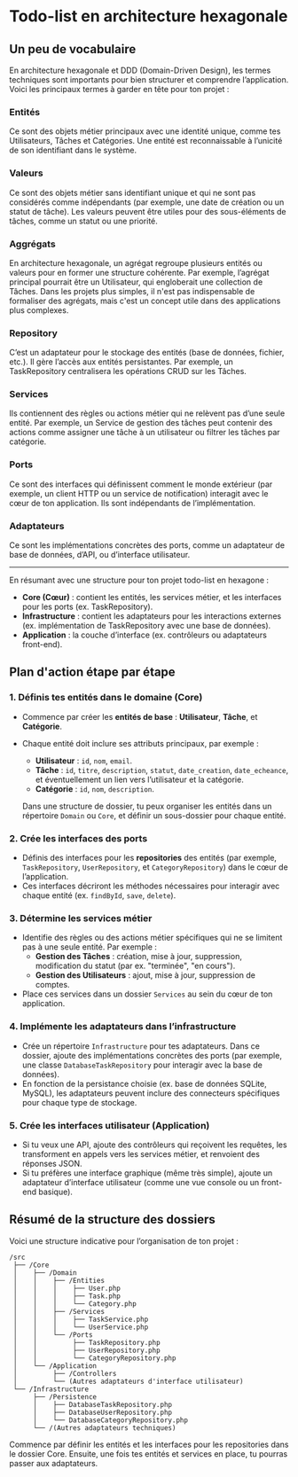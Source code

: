 # Todo-list en architecture hexagonale

## Un peu de vocabulaire

En architecture hexagonale et DDD (Domain-Driven Design), les termes techniques sont importants pour bien structurer et comprendre l’application. Voici les principaux termes à garder en tête pour ton projet :

### **Entités**

Ce sont des objets métier principaux avec une identité unique, comme tes Utilisateurs, Tâches et Catégories. Une entité est reconnaissable à l’unicité de son identifiant dans le système.

### **Valeurs**

Ce sont des objets métier sans identifiant unique et qui ne sont pas considérés comme indépendants (par exemple, une date de création ou un statut de tâche). Les valeurs peuvent être utiles pour des sous-éléments de tâches, comme un statut ou une priorité.

### **Aggrégats**

En architecture hexagonale, un agrégat regroupe plusieurs entités ou valeurs pour en former une structure cohérente. Par exemple, l’agrégat principal pourrait être un Utilisateur, qui engloberait une collection de Tâches. Dans les projets plus simples, il n'est pas indispensable de formaliser des agrégats, mais c'est un concept utile dans des applications plus complexes.

### **Repository**

C’est un adaptateur pour le stockage des entités (base de données, fichier, etc.). Il gère l’accès aux entités persistantes. Par exemple, un TaskRepository centralisera les opérations CRUD sur les Tâches.

### **Services**

Ils contiennent des règles ou actions métier qui ne relèvent pas d’une seule entité. Par exemple, un Service de gestion des tâches peut contenir des actions comme assigner une tâche à un utilisateur ou filtrer les tâches par catégorie.

### **Ports**

Ce sont des interfaces qui définissent comment le monde extérieur (par exemple, un client HTTP ou un service de notification) interagit avec le cœur de ton application. Ils sont indépendants de l’implémentation.

### **Adaptateurs**

Ce sont les implémentations concrètes des ports, comme un adaptateur de base de données, d’API, ou d’interface utilisateur.

---
En résumant avec une structure pour ton projet todo-list en hexagone :

- **Core (Cœur)** : contient les entités, les services métier, et les interfaces pour les ports (ex. TaskRepository).
- **Infrastructure** : contient les adaptateurs pour les interactions externes (ex. implémentation de TaskRepository avec une base de données).
- **Application** : la couche d’interface (ex. contrôleurs ou adaptateurs front-end).

## Plan d'action étape par étape

### 1. **Définis tes entités dans le domaine (Core)**

- Commence par créer les **entités de base** : **Utilisateur**, **Tâche**, et **Catégorie**.
- Chaque entité doit inclure ses attributs principaux, par exemple :
  - **Utilisateur** : `id`, `nom`, `email`.
  - **Tâche** : `id`, `titre`, `description`, `statut`, `date_creation`, `date_echeance`, et éventuellement un lien vers l’utilisateur et la catégorie.
  - **Catégorie** : `id`, `nom`, `description`.

   Dans une structure de dossier, tu peux organiser les entités dans un répertoire `Domain` ou `Core`, et définir un sous-dossier pour chaque entité.

### 2. **Crée les interfaces des ports**

- Définis des interfaces pour les **repositories** des entités (par exemple, `TaskRepository`, `UserRepository`, et `CategoryRepository`) dans le cœur de l’application.
- Ces interfaces décriront les méthodes nécessaires pour interagir avec chaque entité (ex. `findById`, `save`, `delete`).

### 3. **Détermine les services métier**

- Identifie des règles ou des actions métier spécifiques qui ne se limitent pas à une seule entité. Par exemple :
  - **Gestion des Tâches** : création, mise à jour, suppression, modification du statut (par ex. "terminée", "en cours").
  - **Gestion des Utilisateurs** : ajout, mise à jour, suppression de comptes.
- Place ces services dans un dossier `Services` au sein du cœur de ton application.

### 4. **Implémente les adaptateurs dans l’infrastructure**

- Crée un répertoire `Infrastructure` pour tes adaptateurs. Dans ce dossier, ajoute des implémentations concrètes des ports (par exemple, une classe `DatabaseTaskRepository` pour interagir avec la base de données).
- En fonction de la persistance choisie (ex. base de données SQLite, MySQL), les adaptateurs peuvent inclure des connecteurs spécifiques pour chaque type de stockage.

### 5. **Crée les interfaces utilisateur (Application)**

- Si tu veux une API, ajoute des contrôleurs qui reçoivent les requêtes, les transforment en appels vers les services métier, et renvoient des réponses JSON.
- Si tu préfères une interface graphique (même très simple), ajoute un adaptateur d’interface utilisateur (comme une vue console ou un front-end basique).

## Résumé de la structure des dossiers

Voici une structure indicative pour l’organisation de ton projet :

```text
/src
 ├── /Core
 │    ├── /Domain
 │    │    ├── /Entities
 │    │    │    ├── User.php
 │    │    │    ├── Task.php
 │    │    │    └── Category.php
 │    │    ├── /Services
 │    │    │    ├── TaskService.php
 │    │    │    └── UserService.php
 │    │    └── /Ports
 │    │         ├── TaskRepository.php
 │    │         ├── UserRepository.php
 │    │         └── CategoryRepository.php
 │    └── /Application
 │         ├── /Controllers
 │         └── (Autres adaptateurs d'interface utilisateur)
 └── /Infrastructure
      ├── /Persistence
      │    ├── DatabaseTaskRepository.php
      │    ├── DatabaseUserRepository.php
      │    └── DatabaseCategoryRepository.php
      └── /(Autres adaptateurs techniques)
```

Commence par définir les entités et les interfaces pour les repositories dans le dossier Core. Ensuite, une fois tes entités et services en place, tu pourras passer aux adaptateurs.

